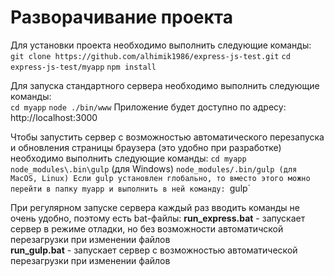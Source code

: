 # Разворачивание проекта
Для установки проекта необходимо выполнить следующие команды:
`git clone https://github.com/alhimik1986/express-js-test.git`
`cd express-js-test/myapp`
`npm install`

Для запуска стандартного сервера необходимо выполнить следующие команды:  
`cd myapp`
`node ./bin/www`
Приложение будет доступно по адресу: http://localhost:3000

Чтобы запустить сервер с возможностью автоматического перезапуска и обновления страницы браузера (это удобно при разработке) необходимо выполнить следующие команды:
`cd myapp`
`node_modules\.bin\gulp` (для Windows)
`node_modules/.bin/gulp (для MacOS, Linux)
Если gulp установлен глобально, то вместо этого можно перейти в папку myapp и выполнить в ней команду:
`gulp`

При регулярном запуске сервера каждый раз вводить команды не очень удобно, поэтому есть bat-файлы:
**run_express.bat** - запускает сервер в режиме отладки, но без возможности автоматичской перезагрузки при изменении файлов  
**run_gulp.bat** - запускает сервер с возможностью автоматической перезагрузки при изменении файлов
